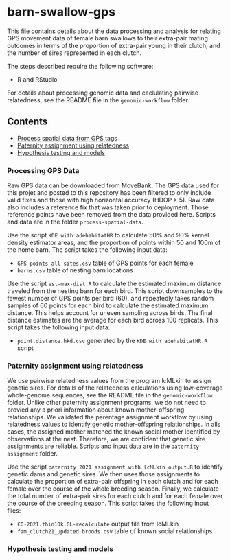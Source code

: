 # barn-swallow-gps

This file contains details about the data processing and analysis for relating GPS movement data of female barn swallows to their extra-pair mating outcomes in terms of the proportion of extra-pair young in their clutch, and the number of sires represented in each clutch. 

The steps described require the following software: 

* R and RStudio

For details about processing genomic data and caclulating pairwise relatedness, see the README file in the `genomic-workflow` folder. 

## Contents

* [Process spatial data from GPS tags](#spatial-data)
* [Paternity assignment using relatedness](#paternity-assignment)
* [Hypothesis testing and models](#models)

### Processing GPS Data

Raw GPS data can be downloaded from MoveBank. The GPS data used for this projet and posted to this repository has been filtered to only include valid fixes and those with high horizontal accuracy (HDOP > 5). Raw data also includes a reference fix that was taken prior to deployment. Those reference points have been removed from the data provided here. Scripts and data are in the folder `process-spatial-data`.


Use the script `KDE with adehabitatHR` to calculate 50% and 90% kernel density estimator areas, and the proportion of points within 50 and 100m of the home barn. The script takes the following input data: 

* `GPS points all sites.csv` table of GPS points for each female
* `barns.csv` table of nesting barn locations


Use the script `est-max-dist.R` to calculate the estimated maximum distance traveled from the nesting barn for each bird. This script downsamples to the fewest number of GPS points per bird (60), and repeatedly takes random samples of 60 points for each bird to calculate the estimated maximum distance. This helps account for uneven sampling across birds. The final distance estimates are the average for each bird across 100 replicats. This script takes the following input data: 

* `point.distance.hkd.csv` generated by the `KDE with adehabitatHR.R` script


### Paternity assignment using relatedness

We use pairwise relatedness values from the program lcMLkin to assign genetic sires. For details of the relatedness calculations using low-coverage whole-genome sequences, see the README file in the `genomic-workflow` folder. Unlike other paternity assignment programs, we do not need to provied any a priori information about known mother-offspring relationships. We validated the parentage assignment workflow by using relatedness values to identify genetic mother-offspring relationships. In alls cases, the assigned mother matched the known social mother identified by observations at the nest. Therefore, we are confident that genetic sire assignments are reliable. Scripts and input data are in the `paternity-assignment` folder. 

Use the script `paternity 2021 assignment with lcMLkin output.R` to identify genetic dams and genetic sires. We then uses those assignments to calculate the proportion of extra-pair offspring in each clutch and for each female over the course of the whole breeding season. Finally, we calculate the total number of extra-pair sires for each clutch and for each female over the course of the breeding season. This script takes the following input files: 

* `CO-2021.thin10k.GL-recalculate` output file from lcMLkin
* `fam_clutch21_updated broods.csv` table of known social relationships


### Hypothesis testing and models








